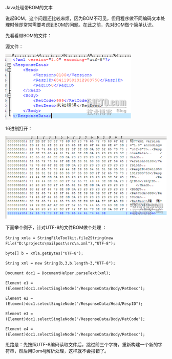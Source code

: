 Java处理带BOM的文本

说起BOM，这个问题还比较麻烦，因为BOM不可见，但用程序做不同编码文本处理时候却常常需要考虑到BOM的问题。在此之前，先对BOM做个简单认识。

先看看带BOM的文件：

源文件：

![](/assets/201006121276336513515.png)

16进制打开：

![](/assets/201006121276336369609.png)

下面举个例子，针对UTF-8的文件BOM做个处理 ：

`String xmla = StringFileToolkit.file2String(new File("D:\projects\mailpost\src\a.xml"),"UTF-8");`

`byte[] b = xmla.getBytes("UTF-8");`

`String xml = new String(b,3,b.length-3,"UTF-8");`

`Document doc1 = DocumentHelper.parseText(xml);`

`Element e1 = (Element)doc1.selectSingleNode("/ResponseData/Body/RetDesc");`

`Element e2 = (Element)doc1.selectSingleNode("/ResponseData/Head/RespID");`

`Element e3 = (Element)doc1.selectSingleNode("/ResponseData/Body/RetCode");`

`Element e4 = (Element)doc1.selectSingleNode("/ResponseData/Body/RetDesc");`

思路是：先按照UTF-8编码读取文件后，跳过前三个字符，重新构建一个新的字符串，然后用Dom4j解析处理，这样就不会报错了。 



